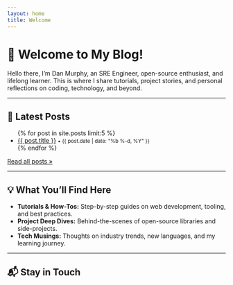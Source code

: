 ```yaml
---
layout: home
title: Welcome
---
```


# 👋 Welcome to My Blog!

Hello there, I’m Dan Murphy, an SRE Engineer, open-source enthusiast, and lifelong learner. This is where I share tutorials, project stories, and personal reflections on coding, technology, and beyond.

---

## 📝 Latest Posts

<ul>
  {% for post in site.posts limit:5 %}
    <li>
      <a href="{{ post.url }}">{{ post.title }}</a>
      <small>• {{ post.date | date: "%b %-d, %Y" }}</small>
    </li>
  {% endfor %}
</ul>

[Read all posts »](/archives)

---

## 💡 What You’ll Find Here

- **Tutorials & How-Tos:** Step-by-step guides on web development, tooling, and best practices.  
- **Project Deep Dives:** Behind-the-scenes of open-source libraries and side-projects.  
- **Tech Musings:** Thoughts on industry trends, new languages, and my learning journey.

---

## 📬 Stay in Touch
